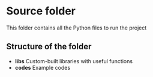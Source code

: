 # Source folder
This folder contains all the Python files to run the project

## Structure of the folder
- **libs** Custom-built libraries with useful functions
- **codes** Example codes
